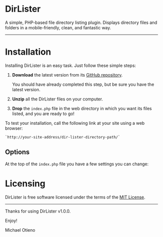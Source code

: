 DirLister
=========

A simple, PHP-based file directory listing plugin. Displays directory files and 
folders in a mobile-friendly, clean, and fantastic way.

-------------------------------------------------------------------------------

# Installation

Installing DirLister is an easy task. Just follow these simple steps:

 1. **Download** the latest version from its [GitHub repository][1].

      You should have already completed this step, but be sure you have the 
      latest version.

 2. **Unzip** all the DirLister files on your computer.

 3. **Drop** the `index.php` file in the web directory in which you want its files 
    listed, and you are ready to go!  

To test your installation, call the following link at your site using a 
web browser:

    `http://your-site-address/dir-lister-directory-path/`

## Options 

At the top of the `index.php` file you have a few settings you can change:


# Licensing

DirLister is free software licensed under the terms of the [MIT License][2].


  [1]: https://github.com/mikeotizels/dirlister
  [2]: https://opensource.org/licenses/MIT

------------------------------------------------------------------------

Thanks for using DirLister v1.0.0.

Enjoy!

Michael Otieno
